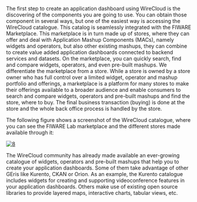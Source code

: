 The first step to create an application dashboard using WireCloud is the
discovering of the components you are going to use. You can obtain those
component in several ways, but one of the easiest way is accessing the
WireCloud catalogue. This catalog is seamlessly integrated with the
FIWARE Marketplace. This marketplace is in turn made up of stores, where
they can offer and deal with Application Mashup Components (MACs),
namely widgets and operators, but also other existing mashups, they can
combine to create value added application dashboards connected to
backend services and datasets. On the marketplace, you can quickly
search, find and compare widgets, operators, and even pre-built mashups.
We differentiate the marketplace from a store. While a store is owned by
a store owner who has full control over a limited widget, operator and
mashup portfolio and offerings, a marketplace is a platform for many
stores to make their offerings available to a broader audience and
enable consumers to search and compare widgets, operators and pre-built
mashups and find the store, where to buy. The final business transaction
(buying) is done at the store and the whole back office process is
handled by the store.

The following figure shows a screenshot of the WireCloud catalogue,
where you can see the FIWARE Lab marketplace and the different stores
made available through it:

[![8](images/8.png)](images/8.png)
 

The WireCloud community has already made available an ever-growing
catalogue of widgets, operators and pre-built mashups that help you to
create your application dashboards. Some of them take advantage of other
GEris like Kurento, CKAN or Orion. As an example, the Kurento catalogue
includes widgets for creating and supporting videoconference features in
your application dashboards. Others make use of existing open source
libraries to provide layered maps, interactive charts, tabular views,
etc.
